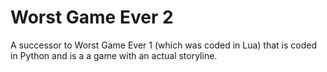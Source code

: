 # Worst Game Ever 2
A successor to Worst Game Ever 1 (which was coded in Lua) that is coded in Python and is a a game with an actual storyline.
